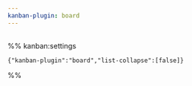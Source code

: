 ```yaml
---
kanban-plugin: board
---
```


## 





%% kanban:settings
```
{"kanban-plugin":"board","list-collapse":[false]}
```
%%